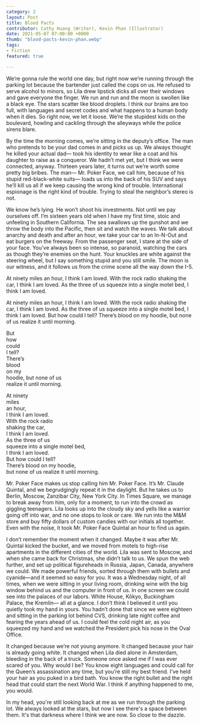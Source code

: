 ```yaml
---
category: 2
layout: Post
title: Blood Pacts
contributor: Cathy Huang (Writer), Kevin Phan (Illustrator)
date: 2021-05-07 07:00:00 +0000
thumb: "blood-pacts-kevin-phan.webp"
tags: 
- Fiction
featured: true

---
```

We’re gonna rule the world one day, but right now we’re running through the parking lot because the bartender just called the cops on us. He refused to serve alcohol to minors, so Lila drew lipstick dicks all over their windows and gave everyone the finger. We run and run and the moon is swollen like a black eye. The stars scatter like blood droplets. I think our brains are too full, with languages and secret codes and what happens to a human body when it dies. So right now, we let it loose. We’re the stupidest kids on the boulevard, howling and cackling through the alleyways while the police sirens blare. 

By the time the morning comes, we’re sitting in the deputy’s office. The man who pretends to be your dad comes in and picks us up. We always thought he killed your actual dad— took his identity to wear like a coat and his daughter to raise as a conqueror. We hadn’t met yet, but I think we were connected, anyway. Thirteen years later, it turns out we’re worth some pretty big bribes. The man— Mr. Poker Face, we call him, because of his stupid red-black-white suits— loads us into the back of his SUV and says he’ll kill us all if we keep causing the wrong kind of trouble. International espionage is the right kind of trouble. Trying to steal the neighbor’s stereo is not. 

We know he’s lying. He won’t shoot his investments. Not until we pay ourselves off.
I’m sixteen years old when I have my first time, stoic and unfeeling in Southern California. The sea swallows up the gunshot and we throw the body into the Pacific, then sit and watch the waves. We talk about anarchy and death and after an hour, we take your car to an In-N-Out and eat burgers on the freeway. From the passenger seat, I stare at the side of your face. You’ve always been so intense, so paranoid, watching the cars as though they’re enemies on the hunt. Your knuckles are white against the steering wheel, but I say something stupid and you still smile. The moon is our witness, and it follows us from the crime scene all the way down the I-5. 

<p class="blood-pacts laptop"> At ninety miles an hour, I think I am loved. With the rock radio shaking the car, I think I am loved. As the three of us squeeze into a single motel bed, I think I am loved.</p>

<p class="blood-pacts mobile"> At ninety miles an hour, I think I am loved. With the rock radio shaking the car, I think I am loved. As the three of us squeeze into a single motel bed, I think I am loved. But how could I tell? There’s blood on my hoodie, but none of us realize it until morning.</p>

<div class="blood-pacts-bg">
    <p class="blood-pacts-content-overlay laptop">
    But<br/>
    how<br/>
    could<br/>
    I tell?<br/>
    There’s<br/>
    blood<br/>
    on my<br/>
    hoodie, but none of us<br/>
    realize it until morning.</p>
    <p class="blood-pacts-content-overlay desktop">
    At ninety<br/>
    miles<br/>
    an hour,<br/>
    I think I am loved.<br/>
    With the rock radio<br/>
    shaking the car,<br/>
    I think I am loved.<br/>
    As the three of us<br/>
    squeeze into a single motel bed,<br/>
    I think I am loved.<br/>
    But how could I tell?<br/>
    There’s blood on my hoodie,<br/>
    but none of us realize it until morning.<br/>
    </p>
</div>

Mr. Poker Face makes us stop calling him Mr. Poker Face. It’s Mr. Claude Quintal, and we begrudgingly repeat it in the daylight. But he takes us to Berlin, Moscow, Zanzibar City, New York City. In Times Square, we manage to break away from him, only for a moment, to run into the crowd as giggling teenagers. Lila looks up into the cloudy sky and yells like a warrior going off into war, and no one stops to look or care. We run into the M&M store and buy fifty dollars of custom candies with our initials all together. Even with the noise, it took Mr. Poker Face Quintal an hour to find us again. 

I don’t remember the moment when it changed. Maybe it was after Mr. Quintal kicked the bucket, and we moved from motels to high-rise apartments in the different cities of the world. Lila was sent to Moscow, and when she came back for Christmas, she didn’t talk to us. We spun the web further, and set up political figureheads in Russia, Japan, Canada, anywhere we could. We made powerful friends, sorted through them with bullets and cyanide—and it seemed so easy for you.  It was a Wednesday night, of all times, when we were sitting in your living room, drinking wine with the big window behind us and the computer in front of us. In one screen we could see into the palaces of our labors. White House, Kōkyo, Buckingham Palace, the Kremlin— all at a glance. I don’t think I believed it until you quietly took my hand in yours. You hadn’t done that since we were eighteen and sitting in the parking lot behind CVS, drinking late night coffee and fearing the years ahead of us. I could feel the cold night air, as you squeezed my hand and we watched the President pick his nose in the Oval Office. 

It changed because we’re not young anymore. It changed because your hair is already going white. It changed when Lila died alone in Amsterdam, bleeding in the back of a truck. Someone once asked me if I was ever scared of you. Why would I be? You know eight languages and could call for the Queen’s assassination any time, but you’re still my best friend. I’ve held your hair as you puked in a bird bath. You know the right bullet and the right head that could start the next World War. I think if anything happened to me, you would. 

In my head, you're still looking back at me as we run through the parking lot. We always looked at the stars, but now I see there's a space between them. It's that darkness where I think we are now. So close to the dazzle. 
